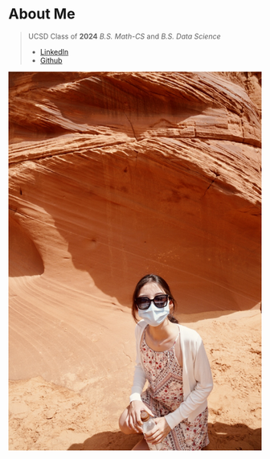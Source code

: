 # About Me

> UCSD Class of **2024**
> *B.S. Math-CS* and *B.S. Data Science*
> - [LinkedIn](linkedin.com/in/ruoyu-hou-51583518a)
> - [Github](github.com/Ryhouu)
> 
![](images/index_me.jpg)